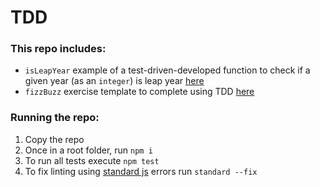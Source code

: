 # TDD

### This repo includes: 
- `isLeapYear` example of a test-driven-developed function to check if a given year (as an `integer`) is leap year [here](./isLeapYear)
- `fizzBuzz` exercise template to complete using TDD [here](./fizzBuzz)

### Running the repo:

1. Copy the repo
2. Once in a root folder, run `npm i`
3. To run all tests execute `npm test`
4. To fix linting using [standard js](https://standardjs.com/) errors run `standard --fix`
